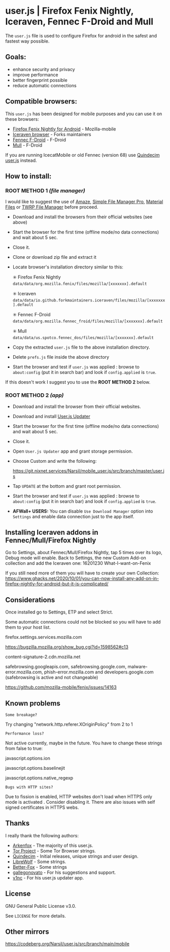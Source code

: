 # user.js | Firefox Fenix Nightly, Iceraven, Fennec F-Droid and Mull

The `user.js` file is used to configure Firefox for android in the safest and fastest way possible.



## Goals:

* enhance security and privacy
* improve performance
* better fingerprint possible
* reduce automatic connections



## Compatible browsers:

This `user.js` has been designed for mobile purposes and you can use it on these browsers:

* [Firefox Fenix Nightly for Android](https://firefox-ci-tc.services.mozilla.com/tasks/index/mobile.v2.fenix.nightly.latest) - Mozilla-mobile
* [Iceraven browser](https://github.com/fork-maintainers/iceraven-browser) - Forks maintainers
* [Fennec F-Droid](https://f-droid.org/en/packages/org.mozilla.fennec_fdroid/) - F-Droid
* [Mull](https://f-droid.org/en/packages/us.spotco.fennec_dos/) - F-Droid

If you are running IcecatMobile or old Fennec (version 68) use [Quindecim user.js](https://git.nixnet.xyz/quindecim/mobile_user.js) instead.



## How to install:

### **ROOT METHOD 1** *(file manager)*

I would like to suggest the use of [Amaze](https://github.com/TeamAmaze/AmazeFileManager), [Simple File Manager Pro](https://f-droid.org/en/packages/com.simplemobiletools.filemanager.pro/), [Material Files](https://f-droid.org/packages/me.zhanghai.android.files/) or [TWRP File Manager](https://twrp.me/Devices/) before proceed.
- Download and install the browsers from their official websites (see above)
- Start the browser for the first time (offline mode/no data connections) and wait about 5 sec.
- Close it.
- Clone or download zip file and extract it
- Locate browser's installation directory similar to this:

    ✳️ Firefox Fenix Nightly `data/data/org.mozilla.fenix/files/mozilla/[xxxxxxx].default`

    ✳️ Iceraven `data/data/io.github.forkmaintainers.iceraven/files/mozilla/[xxxxxxx].default`

    ✳️ Fennec F-Droid `data/data/org.mozilla.fennec_froid/files/mozilla/[xxxxxxx].default`

    ✳️ Mull `data/data/us.spotco.fennec_dos/files/mozilla/[xxxxxxx].default`


- Copy the extracted `user.js` file to the above installation directory.
- Delete `prefs.js` file inside the above directory
- Start the browser and test if `user.js` was applied :
 browse to `about:config` (put it in search bar) and look if `config.applied` is `true`.

If this doesn't work I suggest you to use the **ROOT METHOD 2** below.

### **ROOT METHOD 2** *(app)*

- Download and install the browser from their official websites.
- Download and install [User.js Updater](https://github.com/v1nc/user.js-updater/releases)
- Start the browser for the first time (offline mode/no data connections) and wait about 5 sec.
- Close it.
- Open `User.js Updater` app and grant storage permission.
- Choose Custom and write the following:

    https://git.nixnet.services/Narsil/mobile_user.js/src/branch/master/user.js

- Tap `UPDATE` at the bottom and grant root permission.
- Start the browser and test if `user.js` was applied :
  browse to `about:config` (put it in search bar) and look if `config.applied` is `true`.
 
- **AFWall+ USERS:** You can disable `Use Download Manager` option into `Settings` and enable data connection just to the app itself.


## Installing Iceraven addons in Fennec/Mull/Firefox Nightly

Go to Settings, about Fennec/Mull/Firefox Nightly, tap 5 times over its logo, Debug mode will enable.
Back to Settings, the new Custom Add-on collection and add the Iceraven one:
16201230
What-I-want-on-Fenix

If you still need more of them you will have to create your own Collection:
https://www.ghacks.net/2020/10/01/you-can-now-install-any-add-on-in-firefox-nightly-for-android-but-it-is-complicated/


## Considerations

Once installed go to Settings, ETP and select Strict.

Some automatic connections could not be blocked so you will have to add them to your host list.

firefox.settings.services.mozilla.com

https://bugzilla.mozilla.org/show_bug.cgi?id=1598562#c13

content-signature-2.cdn.mozilla.net

safebrowsing.googleapis.com, safebrowsing.google.com, malware-error.mozilla.com, phish-error.mozilla.com and developers.google.com (safebrowsing is active and not changeable)

https://github.com/mozilla-mobile/fenix/issues/14163


## Known problems

`Some breakage?`

Try changing "network.http.referer.XOriginPolicy" from 2 to 1

`Performance loss?`

Not active currently, maybe in the future. 
You have to change these strings from false to true:

javascript.options.ion

javascript.options.baselinejit

javascript.options.native_regexp


`Bugs with HTTP sites?`

Due to fission is enabled, HTTP websites don't load when HTTPS only mode is activated . Consider disabling it. There are also issues with self signed certificates in HTTPS webs.



## Thanks

I really thank the following authors:

* [Arkenfox](https://github.com/arkenfox/user.js) - The majority of this user.js.
* [Tor Project](https://www.torproject.org) - Some Tor Browser strings.
* [Quindecim](https://git.nixnet.xyz/quindecim/mobile_user.js) - Initial releases, unique strings and user design.
* [LibreWolf](https://gitlab.com/librewolf-community) - Some strings.
* [Better-Fox](https://github.com/yokoffing/Better-Fox) - Some strings
* [gallegonovato](https://git.nixnet.xyz/gallegonovato) - For his suggestions and support.
* [v1nc](https://github.com/v1nc/) - For his user.js updater app.




## License

GNU General Public License v3.0.

See `LICENSE` for more details.

## Other mirrors

https://codeberg.org/Narsil/user.js/src/branch/main/mobile